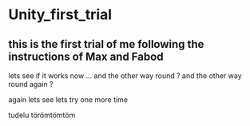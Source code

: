# Unity_first_trial
## this is the first trial of me following the instructions of Max and Fabod
lets see if it works now ...
and the other way round ? 
and the other way round again ? 

again lets see
lets try one more time


tudelu
törömtömtöm